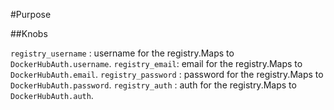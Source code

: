 #Purpose

##Knobs

`registry_username`  : username for the registry.Maps to `DockerHubAuth.username`.
`registry_email`: email for the registry.Maps to `DockerHubAuth.email`.
`registry_password` : password for the registry.Maps to `DockerHubAuth.password`.
`registry_auth` : auth for the registry.Maps to `DockerHubAuth.auth`.
